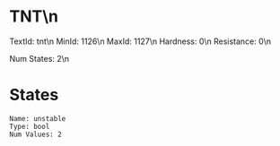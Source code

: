 # TNT\n
TextId: tnt\n
MinId: 1126\n
MaxId: 1127\n
Hardness: 0\n
Resistance: 0\n

Num States: 2\n
# States
```
Name: unstable
Type: bool
Num Values: 2
```